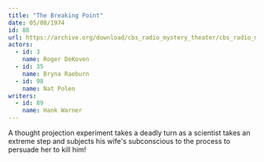 ```yaml
---
title: "The Breaking Point"
date: 05/08/1974
id: 88
url: https://archive.org/download/cbs_radio_mystery_theater/cbs_radio_mystery_theater-0051-0100.zip/cbs_radio_mystery_theater-0051-0100%2Fcbsrmt_0088_the_breaking_point.mp3
actors:  
  - id: 3
    name: Roger DeKoven  
  - id: 35
    name: Bryna Raeburn  
  - id: 98
    name: Nat Polen
writers:  
  - id: 89
    name: Hank Warner
---
```

A thought projection experiment takes a deadly turn as a scientist takes an extreme step and subjects his wife's subconscious to the process to persuade her to kill him!